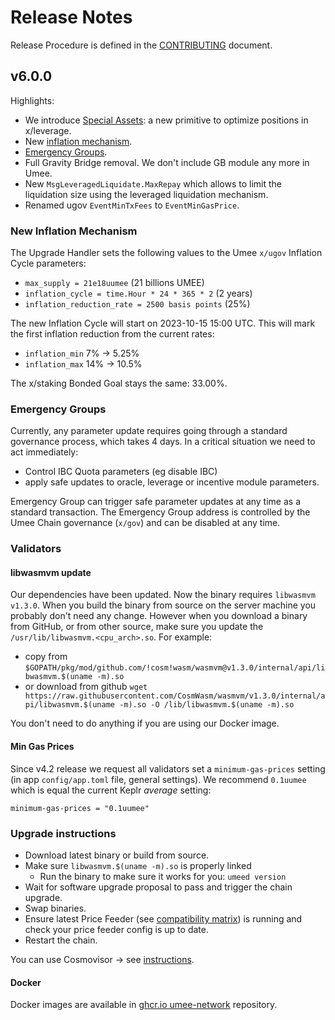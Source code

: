 <!-- markdownlint-disable MD013 -->
<!-- markdownlint-disable MD024 -->
<!-- markdownlint-disable MD040 -->

# Release Notes

Release Procedure is defined in the [CONTRIBUTING](CONTRIBUTING.md#release-procedure) document.

## v6.0.0

Highlights:

- We introduce [Special Assets](https://github.com/umee-network/umee/blob/v6.0.0-beta2/x/leverage/README.md#special-asset-pairs): a new primitive to optimize positions in x/leverage.
- New [inflation mechanism](./docs/design_docs/012-umee-inflation-v2.md).
- [Emergency Groups](#emergency-groups).
- Full Gravity Bridge removal. We don't include GB module any more in Umee.
- New `MsgLeveragedLiquidate.MaxRepay` which allows to limit the liquidation size using the leveraged liquidation mechanism.
- Renamed ugov `EventMinTxFees` to `EventMinGasPrice`.

### New Inflation Mechanism

The Upgrade Handler sets the following values to the Umee `x/ugov` Inflation Cycle parameters:

- `max_supply = 21e18uumee` (21 billions UMEE)
- `inflation_cycle = time.Hour * 24 * 365 * 2` (2 years)
- `inflation_reduction_rate = 2500 basis points` (25%)

The new Inflation Cycle will start on 2023-10-15 15:00 UTC. This will mark the first inflation reduction from the current rates:

- `inflation_min` 7% → 5.25%
- `inflation_max` 14% → 10.5%

The x/staking Bonded Goal stays the same: 33.00%.

### Emergency Groups

Currently, any parameter update requires going through a standard governance process, which takes 4 days. In a critical situation we need to act immediately:

- Control IBC Quota parameters (eg disable IBC)
- apply safe updates to oracle, leverage or incentive module parameters.

Emergency Group can trigger safe parameter updates at any time as a standard transaction. The Emergency Group address is controlled by the Umee Chain governance (`x/gov`) and can be disabled at any time.

### Validators

#### libwasmvm update

Our dependencies have been updated. Now the binary requires `libwasmvm v1.3.0`. When you build the binary from source on the server machine you probably don't need any change. However when you download a binary from GitHub, or from other source, make sure you update the `/usr/lib/libwasmvm.<cpu_arch>.so`. For example:

- copy from `$GOPATH/pkg/mod/github.com/!cosm!wasm/wasmvm@v1.3.0/internal/api/libwasmvm.$(uname -m).so`
- or download from github `wget https://raw.githubusercontent.com/CosmWasm/wasmvm/v1.3.0/internal/api/libwasmvm.$(uname -m).so -O /lib/libwasmvm.$(uname -m).so`

You don't need to do anything if you are using our Docker image.

#### Min Gas Prices

Since v4.2 release we request all validators set a `minimum-gas-prices` setting (in app `config/app.toml` file, general settings). We recommend `0.1uumee` which is equal the current Keplr _average_ setting:

```
minimum-gas-prices = "0.1uumee"
```

### Upgrade instructions

- Download latest binary or build from source.
- Make sure `libwasmvm.$(uname -m).so` is properly linked
  - Run the binary to make sure it works for you: `umeed version`
- Wait for software upgrade proposal to pass and trigger the chain upgrade.
- Swap binaries.
- Ensure latest Price Feeder (see [compatibility matrix](https://github.com/umee-network/umee/#release-compatibility-matrix)) is running and check your price feeder config is up to date.
- Restart the chain.

You can use Cosmovisor → see [instructions](https://github.com/umee-network/umee/#cosmovisor).

#### Docker

Docker images are available in [ghcr.io umee-network](https://github.com/umee-network/umee/pkgs/container/umeed) repository.
